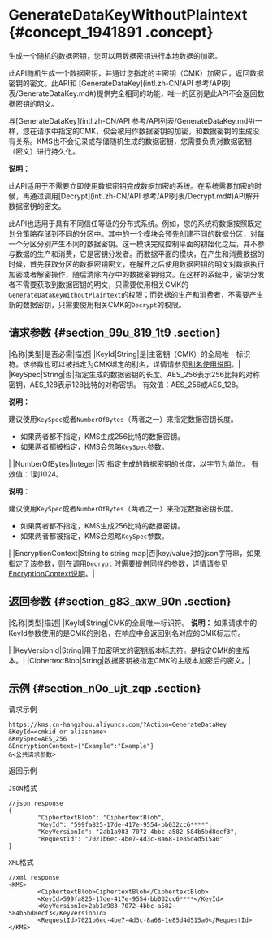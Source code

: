 # GenerateDataKeyWithoutPlaintext {#concept_1941891 .concept}

生成一个随机的数据密钥，您可以用数据密钥进行本地数据的加密。

此API随机生成一个数据密钥，并通过您指定的主密钥（CMK）加密后，返回数据密钥的密文。此API和 [GenerateDataKey](intl.zh-CN/API 参考/API列表/GenerateDataKey.md#)提供完全相同的功能，唯一的区别是此API不会返回数据密钥的明文。

与[GenerateDataKey](intl.zh-CN/API 参考/API列表/GenerateDataKey.md#)一样，您在请求中指定的CMK，仅会被用作数据密钥的加密，和数据密钥的生成没有关系。KMS也不会记录或存储随机生成的数据密钥，您需要负责对数据密钥（密文）进行持久化。

**说明：** 

此API适用于不需要立即使用数据密钥完成数据加密的系统。在系统需要加密的时候，再通过调用[Decrypt](intl.zh-CN/API 参考/API列表/Decrypt.md#)API解开数据密钥的密文。

此API也适用于具有不同信任等级的分布式系统。例如，您的系统将数据按照既定划分策略存储到不同的分区中。其中的一个模块会预先创建不同的数据分区，对每一个分区分别产生不同的数据密钥。这一模块完成控制平面的初始化之后，并不参与数据的生产和消费，它是密钥分发者。而数据平面的模块，在产生和消费数据的时候，首先获取分区的数据密钥密文，在解开之后使用数据密钥的明文对数据执行加密或者解密操作，随后清除内存中的数据密钥明文。在这样的系统中，密钥分发者不需要获取到数据密钥的明文，只需要使用相关CMK的`GenerateDataKeyWithoutPlaintext`的权限；而数据的生产和消费者，不需要产生新的数据密钥，只需要使用相关CMK的`Decrypt`的权限。

## 请求参数 {#section_99u_819_1t9 .section}

|名称|类型|是否必需|描述|
|KeyId|String|是|主密钥（CMK）的全局唯一标识符。该参数也可以被指定为CMK绑定的别名，详情请参见[别名使用说明](../../../../intl.zh-CN/用户指南/别名使用说明.md#)。|
|KeySpec|String|否|指定生成的数据密钥的长度。AES\_256表示256比特的对称密钥，AES\_128表示128比特的对称密钥。 有效值：AES\_256或AES\_128。

 **说明：** 

建议使用`KeySpec`或者`NumberOfBytes`（两者之一）来指定数据密钥长度。

-   如果两者都不指定，KMS生成256比特的数据密钥。
-   如果两者都被指定，KMS会忽略`KeySpec`参数。

 |
|NumberOfBytes|Integer|否|指定生成的数据密钥的长度，以字节为单位。 有效值：1到1024。

 **说明：** 

建议使用`KeySpec`或者`NumberOfBytes`（两者之一）来指定数据密钥长度。

-   如果两者都不指定，KMS生成256比特的数据密钥。
-   如果两者都被指定，KMS会忽略`KeySpec`参数。

 |
|EncryptionContext|String to string map|否|key/value对的json字符串，如果指定了该参数，则在调用`Decrypt` 时需要提供同样的参数，详情请参见[EncryptionContext说明](../../../../intl.zh-CN/用户指南/EncryptionContext说明.md#)。|

## 返回参数 {#section_g83_axw_90n .section}

|名称|类型|描述|
|KeyId|String|CMK的全局唯一标识符。 **说明：** 如果请求中的KeyId参数使用的是CMK的别名，在响应中会返回别名对应的CMK标志符。

 |
|KeyVersionId|String|用于加密明文的密钥版本标志符。是指定CMK的主版本。|
|CiphertextBlob|String|数据密钥被指定CMK的主版本加密后的密文。|

## 示例 {#section_n0o_ujt_zqp .section}

请求示例

``` {#codeblock_5lq_orh_2k4}
https://kms.cn-hangzhou.aliyuncs.com/?Action=GenerateDataKey
&KeyId=<cmkid or aliasname>
&KeySpec=AES_256
&EncryptionContext={"Example":"Example"}
&<公共请求参数>
```

返回示例

`JSON`格式

``` {#codeblock_1uo_aas_d0i}
//json response
{
        "CiphertextBlob": "CiphertextBlob",
        "KeyId": "599fa825-17de-417e-9554-bb032cc6****",
        "KeyVersionId": "2ab1a983-7072-4bbc-a582-584b5bd8ecf3",
        "RequestId": "7021b6ec-4be7-4d3c-8a68-1e85d4d515a0"
}   
```

`XML`格式

``` {#codeblock_mp0_fge_dxo}
//xml response
<KMS>
        <CiphertextBlob>CiphertextBlob</CiphertextBlob>
        <KeyId>599fa825-17de-417e-9554-bb032cc6****</KeyId>
        <KeyVersionId>2ab1a983-7072-4bbc-a582-584b5bd8ecf3</KeyVersionId>
        <RequestId>7021b6ec-4be7-4d3c-8a68-1e85d4d515a0</RequestId>
</KMS>
```

